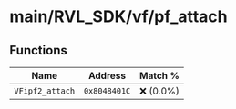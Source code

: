 # main/RVL_SDK/vf/pf_attach

## Functions

| Name | Address | Match % |
|------|---------|---------|
| `VFipf2_attach` | `0x8048401C` | :x: (0.0%) |